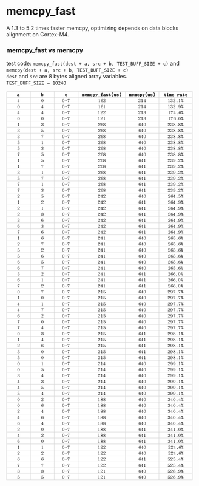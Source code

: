 # memcpy_fast
A 1.3 to 5.2 times faster memcpy, optimizing depends on data blocks alignment on Cortex-M4.  

### memcpy_fast vs memcpy
test code: `memcpy_fast(dest + a, src + b, TEST_BUFF_SIZE + c)` and `memcpy(dest + a, src + b, TEST_BUFF_SIZE + c)`  
`dest` and `src` are 8 bytes aligned array variables.  
`TEST_BUFF_SIZE = 10240`  

![memcpy_fast vs memcpy](memcpy_fast_vs_memcpy.png "memcpy_fast vs memcpy")
